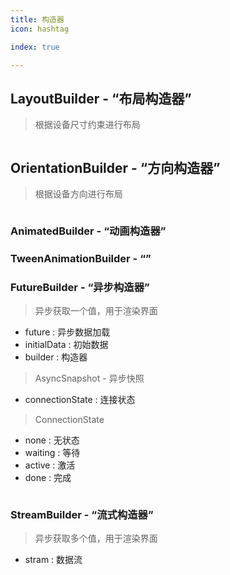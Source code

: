 ```yaml
---
title: 构造器
icon: hashtag

index: true

---
```


<!-- more -->

## LayoutBuilder - “布局构造器”
> 根据设备尺寸约束进行布局

```box

```

## OrientationBuilder - “方向构造器”
> 根据设备方向进行布局

```dart

```

### AnimatedBuilder - “动画构造器”
> 

### TweenAnimationBuilder - “”
> 

### FutureBuilder - “异步构造器”
> 异步获取一个值，用于渲染界面

- future : 异步数据加载
- initialData : 初始数据
- builder : 构造器

> AsyncSnapshot - 异步快照

- connectionState : 连接状态

> ConnectionState

- none : 无状态
- waiting : 等待
- active : 激活
- done : 完成

```dart

```

### StreamBuilder - “流式构造器”
> 异步获取多个值，用于渲染界面

- stram : 数据流

```dart

```


